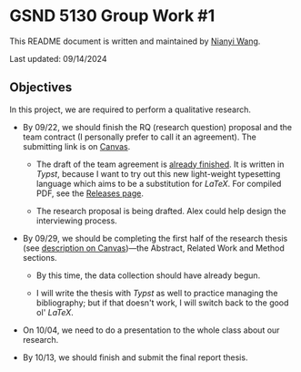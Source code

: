# GSND 5130 Group Work \#1

This README document is written and maintained by [Nianyi Wang](https://github.com/WangNianyi2001).

Last updated: 09/14/2024

## Objectives

In this project, we are required to perform a qualitative research.

- By 09/22, we should finish the RQ (research question) proposal and the team contract (I personally prefer to call it an agreement). The submitting link is on [Canvas](https://northeastern.instructure.com/courses/193792/assignments/2435455).

	- The draft of the team agreement is [already finished](https://github.com/Nianyi-GSND-Projects/GSND-5130-GW1/blob/master/Team%20Agreement.typ).
	It is written in *Typst*, because I want to try out this new light-weight typesetting language which aims to be a substitution for *LaTeX*.
	For compiled PDF, see the [Releases page](https://github.com/Nianyi-GSND-Projects/GSND-5130-GW1/releases).

	- The research proposal is being drafted.
	Alex could help design the interviewing process.

- By 09/29, we should be completing the first half of the research thesis (see [description on Canvas](https://northeastern.instructure.com/courses/193792/assignments/2435456))—the Abstract, Related Work and Method sections.

	- By this time, the data collection should have already begun.

	- I will write the thesis with *Typst* as well to practice managing the bibliography; but if that doesn't work, I will switch back to the good ol' *LaTeX*.

- On 10/04, we need to do a presentation to the whole class about our research.

- By 10/13, we should finish and submit the final report thesis.